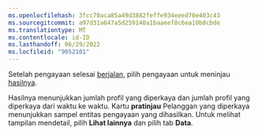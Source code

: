 ```yaml
---
ms.openlocfilehash: 3fcc70aca85a49d3882feffe934eeed70e403c43
ms.sourcegitcommit: a97d31a647a5d259140a1baaeef8c6ea10b8cbde
ms.translationtype: MT
ms.contentlocale: id-ID
ms.lasthandoff: 06/29/2022
ms.locfileid: "9052101"
---
```

Setelah pengayaan selesai [berjalan](../enrichment-hub.md#run-or-refresh-enrichments), pilih pengayaan untuk meninjau [hasilnya](../enrichment-hub.md#view-enrichment-results). 

Hasilnya menunjukkan jumlah profil yang diperkaya dan jumlah profil yang diperkaya dari waktu ke waktu. Kartu **pratinjau** Pelanggan yang diperkaya menunjukkan sampel entitas pengayaan yang dihasilkan. Untuk melihat tampilan mendetail, pilih **Lihat lainnya** dan pilih tab **Data**.
